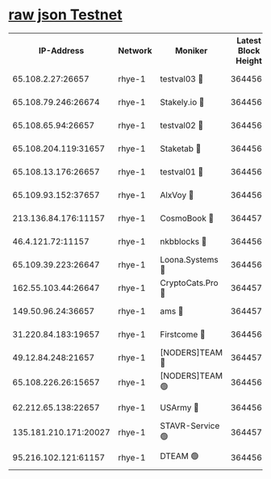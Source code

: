 
[raw json Testnet](https://rpc-check.quickt.stavr.tech/quickt/rpc-quickt-result.json)
=


<table><tr><th>IP-Address</th><th>Network</th><th>Moniker</th><th>Latest Block Height</th><th>Earliest Block Height</th><th>Catching Up</th><th>Tx Index</th><th>Voting Power</th><th>Scan Time</th></tr><tr><td>65.108.2.27:26657</td><td>rhye-1</td><td>testval03 🔴</td><td>3644567</td><td>1</td><td>False</td><td>on</td><td>5002050</td><td>2023-12-16T22:26:15.258945809UTC</td></tr><tr><td>65.108.79.246:26674</td><td>rhye-1</td><td>Stakely.io 🔴</td><td>3644567</td><td>1</td><td>False</td><td>on</td><td>10</td><td>2023-12-16T22:26:17.619285451UTC</td></tr><tr><td>65.108.65.94:26657</td><td>rhye-1</td><td>testval02 🔴</td><td>3644567</td><td>1</td><td>False</td><td>on</td><td>5002050</td><td>2023-12-16T22:26:18.401495369UTC</td></tr><tr><td>65.108.204.119:31657</td><td>rhye-1</td><td>Staketab 🔴</td><td>3644568</td><td>1</td><td>False</td><td>on</td><td>9900</td><td>2023-12-16T22:26:21.129647984UTC</td></tr><tr><td>65.108.13.176:26657</td><td>rhye-1</td><td>testval01 🔴</td><td>3644568</td><td>1</td><td>False</td><td>on</td><td>9582010</td><td>2023-12-16T22:26:21.796151458UTC</td></tr><tr><td>65.109.93.152:37657</td><td>rhye-1</td><td>AlxVoy 🔴</td><td>3644566</td><td>433101</td><td>False</td><td>on</td><td>92921</td><td>2023-12-16T22:26:12.168402974UTC</td></tr><tr><td>213.136.84.176:11157</td><td>rhye-1</td><td>CosmoBook 🔴</td><td>3644573</td><td>1674001</td><td>False</td><td>off</td><td>1528057</td><td>2023-12-16T22:26:49.496982403UTC</td></tr><tr><td>46.4.121.72:11157</td><td>rhye-1</td><td>nkbblocks 🔴</td><td>3644565</td><td>1781001</td><td>False</td><td>on</td><td>81901</td><td>2023-12-16T22:26:05.544411525UTC</td></tr><tr><td>65.109.39.223:26647</td><td>rhye-1</td><td>Loona.Systems 🔴</td><td>3644568</td><td>3287001</td><td>False</td><td>off</td><td>9949</td><td>2023-12-16T22:26:20.778509816UTC</td></tr><tr><td>162.55.103.44:26647</td><td>rhye-1</td><td>CryptoCats.Pro 🔴</td><td>3644574</td><td>3287001</td><td>False</td><td>off</td><td>9999</td><td>2023-12-16T22:26:54.179533753UTC</td></tr><tr><td>149.50.96.24:36657</td><td>rhye-1</td><td>ams 🔴</td><td>3644571</td><td>3355501</td><td>False</td><td>on</td><td>10895</td><td>2023-12-16T22:26:38.973632011UTC</td></tr><tr><td>31.220.84.183:19657</td><td>rhye-1</td><td>Firstcome 🔴</td><td>3644567</td><td>3395933</td><td>False</td><td>off</td><td>732206</td><td>2023-12-16T22:26:14.877759095UTC</td></tr><tr><td>49.12.84.248:21657</td><td>rhye-1</td><td>[NODERS]TEAM 🔴</td><td>3644574</td><td>3550632</td><td>False</td><td>on</td><td>59990</td><td>2023-12-16T22:26:51.837212467UTC</td></tr><tr><td>65.108.226.26:15657</td><td>rhye-1</td><td>[NODERS]TEAM 🟢</td><td>3644568</td><td>3574501</td><td>False</td><td>on</td><td>0</td><td>2023-12-16T22:26:21.476052834UTC</td></tr><tr><td>62.212.65.138:22657</td><td>rhye-1</td><td>USArmy 🔴</td><td>3644567</td><td>3621001</td><td>False</td><td>on</td><td>7920</td><td>2023-12-16T22:26:14.493798131UTC</td></tr><tr><td>135.181.210.171:20027</td><td>rhye-1</td><td>STAVR-Service 🟢</td><td>3644570</td><td>3640501</td><td>False</td><td>on</td><td>0</td><td>2023-12-16T22:26:32.363005517UTC</td></tr><tr><td>95.216.102.121:61157</td><td>rhye-1</td><td>DTEAM 🟢</td><td>3644567</td><td>3642001</td><td>False</td><td>on</td><td>0</td><td>2023-12-16T22:26:18.030075053UTC</td></tr></table>